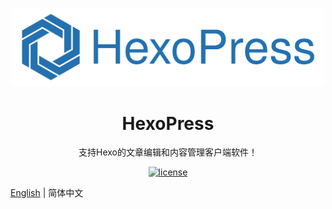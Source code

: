 <div align="center">
  <p align="center">
    <img style="width:500px" src="https://github.com/charlestang/HexoPress/blob/main/docs/logo.svg" alt="logo" />
  </p>
  <h1>HexoPress</h1>
  <p>支持Hexo的文章编辑和内容管理客户端软件！</p>
  <p align="center"><!-- some badges like version, release status, test coverage, license, etc.-->
    <a href="https://github.com/charlestang/HexoPress/blob/main/LICENSE">
      <img src="https://img.shields.io/github/license/charlestang/HexoPress?color=%232dce89&logo=github&style=flat-square" alt="license">
    </a>
  </p>
</div>

[English](./README.md) | 简体中文